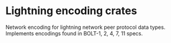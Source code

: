 # Lightning encoding crates

Network encoding for lightning network peer protocol data types.
Implements encodings found in BOLT-1, 2, 4, 7, 11 specs.
